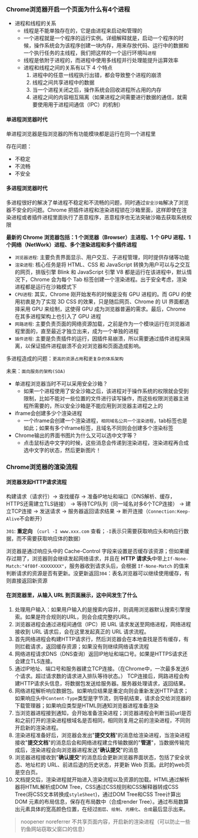 ### Chrome浏览器开启一个页面为什么有4个进程
- 进程和线程的关系
  - 线程是不能单独存在的，它是由进程来启动和管理的
  - 一个进程就是一个程序的运行实例。详细解释就是，启动一个程序的时候，操作系统会为该程序创建一块内存，用来存放代码、运行中的数据和一个执行任务的主线程，我们把这样的一个运行环境叫`进程`
  - 线程是依附于进程的，而进程中使用多线程并行处理能提升运算效率
  - 进程和线程之间的关系有以下 4 个特点
    1. 进程中的任意一线程执行出错，都会导致整个进程的崩溃
    2. 线程之间共享进程中的数据
    3. 当一个进程关闭之后，操作系统会回收进程所占用的内存
    4. 进程之间的内容相互隔离（如果进程之间需要进行数据的通信，就需要使用用于进程间通信（IPC）的机制）

#### 单进程浏览器时代

单进程浏览器是指浏览器的所有功能模块都是运行在同一个进程里

存在问题：
  - 不稳定
  - 不流畅
  - 不安全

#### 多进程浏览器时代

多进程很好的解决了单进程不稳定和不流畅的问题，同时通过`安全沙箱`解决了浏览器不安全的问题。Chrome 把插件进程和渲染进程锁在沙箱里面，这样即使在渲染进程或者插件进程里面执行了恶意程序，恶意程序也无法突破沙箱去获取系统权限

**最新的 Chrome 浏览器包括：1 个浏览器（Browser）主进程、1 个 GPU 进程、1 个网络（NetWork）进程、多个渲染进程和多个插件进程**

- `浏览器进程`: 主要负责界面显示、用户交互、子进程管理，同时提供存储等功能
- `渲染进程`: 核心任务是将 HTML、CSS 和 JavaScript 转换为用户可以与之交互的网页，排版引擎 Blink 和 JavaScript 引擎 V8 都是运行在该进程中，默认情况下，Chrome 会为每个 Tab 标签创建一个渲染进程。出于安全考虑，渲染进程都是运行在沙箱模式下
- `CPU进程`: 其实，Chrome 刚开始发布的时候是没有 GPU 进程的。而 GPU 的使用初衷是为了实现 3D CSS 的效果，只是随后网页、Chrome 的 UI 界面都选择采用 GPU 来绘制，这使得 GPU 成为浏览器普遍的需求。最后，Chrome 在其多进程架构上也引入了 GPU 进程
- `网路进程`: 主要负责页面的网络资源加载，之前是作为一个模块运行在浏览器进程里面的，直至最近才独立出来，成为一个单独的进程
- `插件进程`: 主要是负责插件的运行，因插件易崩溃，所以需要通过插件进程来隔离，以保证插件进程崩溃不会对浏览器和页面造成影响。

多进程造成的问题：`更高的资源占用`和`更复杂的体系架构`

未来：`面向服务的架构(SOA)`

- 单进程浏览器当时不可以采用安全沙箱？
  - 如果一个进程使用了安全沙箱之后，该进程对于操作系统的权限就会受到限制，比如不能对一些位置的文件进行读写操作，而这些权限浏览器主进程所需要的，所以安全沙箱是不能应用到浏览器主进程之上的
- iframe会创建多少个渲染进程
  - 一个iframe会创建一个渲染进程，`相同域名公共一个渲染进程`，tab标签也是如此；如果有多个iframe标签，且域名不同则会创建多个渲染标签
- Chrome输出的界面书图片为什么又可以选中文字等？
  - 点击鼠标选中文字的时候，这些消息会传递到渲染进程，渲染进程再合成选中文字的状态，然后更新图片！

### Chrome浏览器的渲染流程
#### 浏览器发起HTTP请求流程
构建请求（请求行）→ 查找缓存 → 准备IP地址和端口（DNS解析、缓存，HTTPS还需建立TLS链接） → 等待TCP队列（同一域名对多6个TCP连接） → 建立TCP连接 → 发送请求 → 服务器返回请求结果 → 断开连接（`Connection:Keep-Alive`不会断开）

`301`: **重定向** （`curl -I www.xxx.com` 查看；`-I`表示只需要获取响应头和响应行数据，而不需要获取响应体的数据）

浏览器是通过响应头中的 Cache-Control 字段来设置是否缓存该资源；但如果缓存过期了，浏览器则会继续发起网络请求，并且在 **HTTP 请求头**中带上`If-None-Match:"4f80f-XXXXXXXX"`，服务器收到请求头后，会根据 `If-None-Match` 的值来判断请求的资源是否有更新。没更新返回`304`：表名浏览器可以继续使用缓存，有则直接返回新资源

#### 在浏览器里，从输入 URL 到页面展示，这中间发生了什么
1. 处理用户输入：如果用户输入的是搜索内容并，则调用浏览器默认搜索引擎搜索。如果是符合规则的URL，则会合成完整的URL。
2. 浏览器进程会通过进程间通信（IPC）把 URL 请求发送至网络进程，网络进程接收到 URL 请求后，会在这里发起真正的 URL 请求流程。
3. 首先网络进程会构建HTTP请求行，然后浏览器会在本地查找是否有缓存，有则拦截请求，返回缓存资源；如果没有则继续网络请求流程
4. 网络进程请求DNS（DNS查询）返回IP地址和端口号。如果是HTTPS请求还会建立TLS连接。
5. 通过IP地址、端口号和服务器建立TCP连接。（在Chrome中，一次最多发送6个请求。超过请求数的请求进入排队等待状态。） TCP连接后，网路进程会构建HTTP请求头信息，将数据包发送给服务器。服务器处理请求，返回结果。
6. 网络进程解析响应数据包。如果响应结果是重定向则会重新发送HTTP请求；如果响应头中`Content-Type`类型是字节流，则导航结束，请求会交给浏览器的下载管理器；如果响应类型是HTML则通知浏览器进程准备渲染
7. 当浏览器进程接到通知，会开始准备渲染进程；浏览器进程会判断当前url是否和之前打开的渲染进程根域名是否相同，相同则复用之前的渲染进程，不同则开启新的渲染进程。
8. 渲染进程准备好后，浏览器会发出"**提交文档**"的消息给渲染进程，当渲染进程接收"**提交文档**"的消息后会和网络进程建立传输数据的"**管道**"，当数据传输完成后，渲染进程会向浏览器进程发送"**确认提交**"的消息
9.  浏览器进程接收到"**确认提交**"的消息后会更新浏览器界面状态，包括了安全状态、地址栏的 URL、前进后退的历史状态，并更新 Web 页面。此时的web页是空白页。
10. 文档提交后，渲染进程就开始进入渲染流程以及资源的加载。HTML通过解析器将HTML解析成DOM Tree，CSS通过CSS规则和CSS解释器转成CSS Tree(将CSS文本转换成`styleSheet`)，通过DOM Tree和CSS Tree计算出DOM 元素的布局信息，保存在布局数中（合成render Tree）。通过布局数算出元素具体的宽高颜色位置，在经过`图层`、`绘制`、`光栅化`、`合成`最后显示出来。

> noopener noreferrer 不共享页面内容，开启新的渲染进程（可以防止一些钓鱼网站窃取父窗口的信息）

